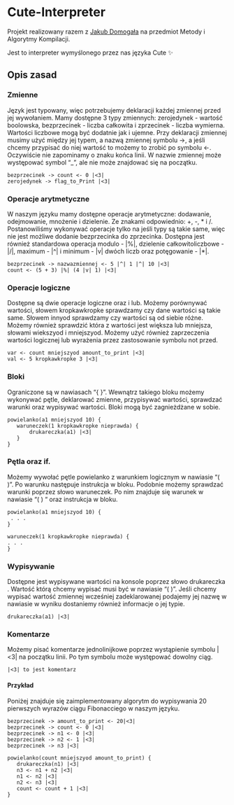 # Cute-Interpreter
Projekt realizowany razem z [Jakub Domogała](https://github.com/Jakub-Domogala) na przedmiot Metody i Algorytmy Kompilacji.

Jest to interpreter wymyślonego przez nas języka Cute :sparkles:

## Opis zasad
### Zmienne
Język jest typowany, więc potrzebujemy deklaracji każdej zmiennej przed jej  wywołaniem. Mamy dostępne 3 typy zmiennych: zerojedynek - wartość boolowska, bezprzecinek - liczba całkowita i zprzecinek - liczba wymierna. Wartości liczbowe mogą być dodatnie jak i ujemne. Przy deklaracji zmiennej musimy użyć między jej typem, a nazwą zmiennej symbolu ->, a jeśli chcemy przypisać do niej wartość to możemy to zrobić po symbolu <-. Oczywiście nie zapominamy o znaku końca linii. W nazwie zmiennej może występować symbol “_”, ale nie może znajdować się na początku.

    bezprzecinek -> count <- 0 |<3|
    zerojedynek -> flag_to_Print |<3|


### Operacje arytmetyczne 
W naszym języku mamy dostępne operacje arytmetyczne: dodawanie, odejmowanie, mnożenie i dzielenie. Ze znakami odpowiednio: +,  -,  * i /. Postanowiliśmy wykonywać operacje tylko na jeśli typy są takie same, więc nie jest możliwe dodanie bezprzecinka do zprzecinka. 
Dostępna jest również standardowa operacja modulo - |%|, dzielenie całkowitoliczbowe - |/|, maximum - |^| i minimum - |v| dwóch liczb oraz potęgowanie - |*|.

    bezprzecinek -> nazwazmiennej <- 5 |^| 1 |^| 10 |<3|
    count <- (5 + 3) |%| (4 |v| 1) |<3|

### Operacje logiczne
Dostępne są dwie operacje logiczne oraz i lub. Możemy porównywać wartości, słowem kropkawkropke sprawdzamy czy dane wartości są takie same. Słowem innyod sprawdzamy czy wartości są od siebie różne. Możemy również sprawdzić która z wartości jest większa lub mniejsza, słowami wiekszyod i mniejszyod. Możemy użyć również zaprzeczenia wartości logicznej lub wyrażenia przez  zastosowanie symbolu not  przed.

    var <- count mniejszyod amount_to_print |<3|
    val <- 5 kropkawkropke 3 |<3|

### Bloki
Ograniczone są w nawiasach “{  }”. Wewnątrz takiego bloku możemy wykonywać pętle, deklarować zmienne, przypisywać wartości, sprawdzać warunki oraz wypisywać wartości. Bloki mogą być zagnieżdżane w sobie.

    powielanko(a1 mniejszyod 10) {
       waruneczek(1 kropkawkropke nieprawda) {
           drukareczka(a1) |<3|
       }
    }


### Pętla oraz if.
Możemy wywołać pętle powielanko  z warunkiem logicznym w nawiasie “(  )”. Po warunku następuje instrukcja w bloku. Podobnie możemy sprawdzać warunki poprzez słowo waruneczek. Po nim znajduje się warunek w nawiasie “(  ) “ oraz instrukcja w bloku.

    powielanko(a1 mniejszyod 10) {
     . . .
    }

    waruneczek(1 kropkawkropke nieprawda) {
    . . .
    }

### Wypisywanie
Dostępne jest wypisywane wartości  na konsole poprzez słowo drukareczka . Wartość którą chcemy wypisać musi być w nawiasie “(  )”. Jeśli chcemy wypisać wartość  zmiennej wcześniej zadeklarowanej podajemy jej nazwę w nawiasie  w wyniku dostaniemy również informacje o jej typie. 

    drukareczka(a1) |<3|

### Komentarze
Możemy pisać komentarze jednolinijkowe poprzez wystąpienie symbolu |<3|  na początku linii. Po tym symbolu może występować dowolny ciąg.

    |<3| to jest komentarz


#### Przykład 
Poniżej znajduje się zaimplementowany algorytm do wypisywania 20 pierwszych wyrazów ciągu Fibonacciego w naszym języku.

    bezprzecinek -> amount_to_print <- 20|<3|
    bezprzecinek -> count <- 0 |<3|
    bezprzecinek -> n1 <- 0 |<3|
    bezprzecinek -> n2 <- 1 |<3|
    bezprzecinek -> n3 |<3|

    powielanko(count mniejszyod amount_to_print) {
       drukareczka(n1) |<3|
       n3 <- n1 + n2 |<3|
       n1 <- n2 |<3|
       n2 <- n3 |<3|
       count <- count + 1 |<3|
    }

